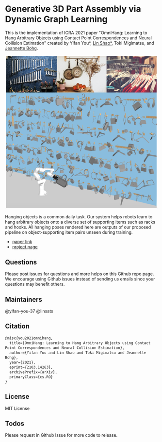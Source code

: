 # Generative 3D Part Assembly via Dynamic Graph Learning

This is the implementation of ICRA 2021 paper "OmniHang: Learning to Hang Arbitrary Objects using Contact Point Correspondences and Neural Collision Estimation" created by 
Yifan You*, <a href="https://linsats.github.io/" target="_blank">Lin Shao*</a>, Toki Migimatsu, and <a href="https://web.stanford.edu/~bohg/" target="_blank">Jeannette Bohg</a>.

![image1](./images/teaser.png)

Hanging objects is a common daily task. Our system helps robots learn to hang arbitrary objects onto a diverse set of supporting items such as racks and hooks. All hanging poses rendered here are outputs of our proposed pipeline on object-supporting item pairs unseen during training.

- [paper link](https://arxiv.org/pdf/2103.14283.pdf)
- [project page](https://sites.google.com/view/hangingobject/)


<!-- ## File Structure

This repository provides data and code as follows.


```
    data/                       # contains PartNet data
        partnet_dataset/		# you need this dataset only if you  want to remake the prepared data
    prepare_data/				# contains prepared data you need in our exps 
    							# and codes to generate data
    	Chair.test.npy			# test data list for Chair (please download the .npy files using the link below)
    	Chair.val.npy			# val data list for Chair
    	Chair.train.npy 		# train data list for Chair
    	...
        prepare_shape.py				    # prepared data
    	prepare_contact_points.py			# prepared data for contact points
    	
    exps/
    	utils/					# something useful
    	dynamic_graph_learning/	# our experiments code
    		logs/				# contains checkpoints and tensorboard file
    		models/				# contains model file in our experiments
    		scripts/			# scrpits to train or test
    		data_dynamic.py		# code to load data
    		test_dynamic.py  	# code to test
    		train_dynamic.py  	# code to train
    		utils.py
    environment.yaml			# environments file for conda
    		

``` -->
<!-- 
This code has been tested on Ubuntu 16.04 with Cuda 10.0.130, GCC 7.5.0, Python 3.7.6 and PyTorch 1.1.0. 

Download the [pre-processed data](http://download.cs.stanford.edu/orion/genpartass/prepare_data.zip) for the .npy data files in file prepare_data/


## Dependencies

Please run
    

        conda env create -f environment.yaml
        . activate PartAssembly
        cd exps/utils/cd
        python setup.py build

to install the dependencies.

## Quick Start

Download [pretrained models](http://download.cs.stanford.edu/orion/genpartass/checkpoints.zip) and unzip under the root directory.

### Train the model

Simply run

        cd exps/dynamic_graph_learning/scripts/
        ./train_dynamic.sh
        
### Test the model

modify the path of the model in the test_dynamic.sh file

run

        cd exps/dynamic_graph_learning/scripts/
        ./test_dynamic.sh -->

## Questions

Please post issues for questions and more helps on this Github repo page. We encourage using Github issues instead of sending us emails since your questions may benefit others.

## Maintainers
@yifan-you-37 
@linsats


## Citation

  <!-- @InProceedings{HuangZhan2020PartAssembly,
      author = {Huang, Jialei and Zhan, Guanqi and Fan, Qingnan and Mo, Kaichun and Shao, Lin and Chen, Baoquan and Guibas, Leonidas and Dong, Hao},
      title = {Generative 3D Part Assembly via Dynamic Graph Learning},
      booktitle = {The IEEE Conference on Neural Information Processing Systems (NeurIPS)},
      year = {2020}
  } -->
    @misc{you2021omnihang,
      title={OmniHang: Learning to Hang Arbitrary Objects using Contact Point Correspondences and Neural Collision Estimation}, 
      author={Yifan You and Lin Shao and Toki Migimatsu and Jeannette Bohg},
      year={2021},
      eprint={2103.14283},
      archivePrefix={arXiv},
      primaryClass={cs.RO}
    }

## License

MIT License

## Todos

Please request in Github Issue for more code to release.

